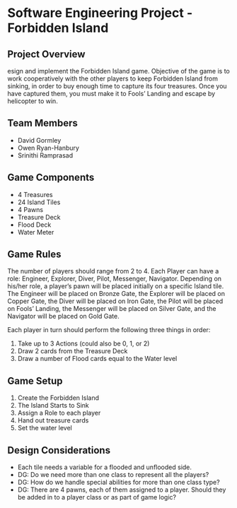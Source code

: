 # Software Engineering Project - Forbidden Island

## Project Overview
esign and implement the Forbidden Island game. Objective of the game is to work cooperatively with the other players to keep Forbidden Island from sinking, in order to buy enough time to capture its four treasures. Once you have captured them, you must make it to Fools’ Landing and escape by helicopter to win.

## Team Members
* David Gormley
* Owen Ryan-Hanbury
* Srinithi Ramprasad

## Game Components
* 4 Treasures
* 24 Island Tiles
* 4 Pawns
* Treasure Deck
* Flood Deck
* Water Meter

## Game Rules
The number of players should range from 2 to 4. Each Player can have a role: Engineer, Explorer, Diver, Pilot, Messenger, Navigator. Depending on his/her role, a player’s pawn will be placed initially on a specific Island tile. The Engineer will be placed on Bronze Gate, the Explorer will be placed on Copper Gate, the Diver will be placed on Iron Gate, the Pilot will be placed on Fools’ Landing, the Messenger will be placed on Silver Gate, and the Navigator will be placed on Gold Gate.

Each player in turn should perform the following three things in order:
1. Take up to 3 Actions (could also be 0, 1, or 2)
2. Draw 2 cards from the Treasure Deck
3. Draw a number of Flood cards equal to the Water level


## Game Setup
1. Create the Forbidden Island
2. The Island Starts to Sink
3. Assign a Role to each player
4. Hand out treasure cards
5. Set the water level


## Design Considerations
* Each tile needs a variable for a flooded and unflooded side.
* DG: Do we need more than one class to represent all the players?
* DG: How do we handle special abilities for more than one class type?
* DG: There are 4 pawns, each of them assigned to a player. Should they be added in to a player class or as part of game logic?
